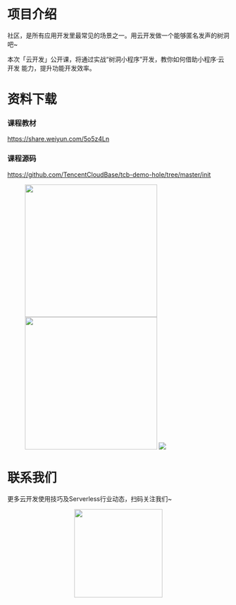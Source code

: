 # 项目介绍
社区，是所有应用开发里最常见的场景之一。用云开发做一个能够匿名发声的树洞吧~

本次「云开发」公开课，将通过实战“树洞小程序”开发，教你如何借助小程序·云开发
能力，提升功能开发效率。

# 资料下载
### 课程教材
https://share.weiyun.com/5o5z4Ln

### 课程源码

https://github.com/TencentCloudBase/tcb-demo-hole/tree/master/init
<figure class="third">
    <img src="https://puui.qpic.cn/vupload/0/20190611_1560221841256_dx49qk7s8xu.png/0" width="300"/>
    <img src="https://puui.qpic.cn/vupload/0/20190611_1560222563858_9eu1ud512wo.png/0" width="300"/>
    <img src="http://zzz.jpg">
</figure>

# 联系我们
更多云开发使用技巧及Serverless行业动态，扫码关注我们~
<p align="center">
    <img src="https://puui.qpic.cn/vupload/0/20190603_1559545575934_lettsbvkvdn.jpeg/0" width="200px">
</p>
